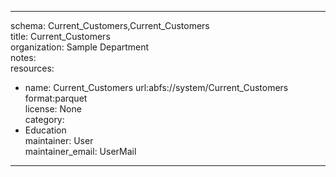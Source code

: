 


---  
schema: Current_Customers,Current_Customers  
title: Current_Customers  
organization: Sample Department  
notes:   
resources:  
- name: Current_Customers 
 url:abfs://system/Current_Customers 
 format:parquet  
license: None  
category:
 - Education  
maintainer: User  
maintainer_email: UserMail  
---
